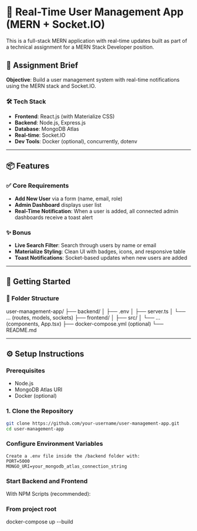 # 👥 Real-Time User Management App (MERN + Socket.IO)

This is a full-stack MERN application with real-time updates built as part of a technical assignment for a MERN Stack Developer position.

## 📌 Assignment Brief

**Objective**: Build a user management system with real-time notifications using the MERN stack and Socket.IO.

### 🛠 Tech Stack
- **Frontend**: React.js (with Materialize CSS)
- **Backend**: Node.js, Express.js
- **Database**: MongoDB Atlas
- **Real-time**: Socket.IO
- **Dev Tools**: Docker (optional), concurrently, dotenv

---

## 📦 Features

### ✅ Core Requirements
- **Add New User** via a form (name, email, role)
- **Admin Dashboard** displays user list
- **Real-Time Notification**: When a user is added, all connected admin dashboards receive a toast alert

### ✨ Bonus
- **Live Search Filter**: Search through users by name or email
- **Materialize Styling**: Clean UI with badges, icons, and responsive table
- **Toast Notifications**: Socket-based updates when new users are added

---

## 🚀 Getting Started

### 📁 Folder Structure
user-management-app/
├── backend/
│ ├── .env
│ ├── server.ts
│ └── ... (routes, models, sockets)
├── frontend/
│ ├── src/
│ └── ... (components, App.tsx)
├── docker-compose.yml (optional)
└── README.md


---

## ⚙️ Setup Instructions

### Prerequisites
- Node.js
- MongoDB Atlas URI
- Docker (optional)

### 1. Clone the Repository

```bash
git clone https://github.com/your-username/user-management-app.git
cd user-management-app
```

### Configure Environment Variables
```
Create a .env file inside the /backend folder with:
PORT=5000
MONGO_URI=your_mongodb_atlas_connection_string
```
### Start Backend and Frontend
With NPM Scripts (recommended):

### From project root
docker-compose up --build


